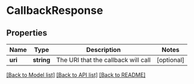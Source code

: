 # CallbackResponse

## Properties
Name | Type | Description | Notes
------------ | ------------- | ------------- | -------------
**uri** | **string** | The URI that the callback will call | [optional] 

[[Back to Model list]](../README.md#documentation-for-models) [[Back to API list]](../README.md#documentation-for-api-endpoints) [[Back to README]](../README.md)



